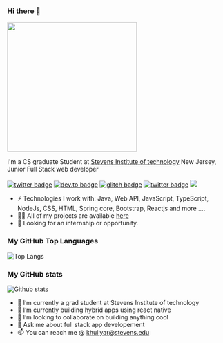 ### Hi there 👋
<img src="https://media.giphy.com/media/p4NLw3I4U0idi/giphy.gif" width="300">

I'm a CS graduate Student at [Stevens Institute of technology](https://www.stevens.edu/) New Jersey, Junior Full Stack web developer <br/> <br/>
[![twitter badge](https://img.shields.io/badge/twitter-@aboel_kassem-%231FA1F1?style=flat&logo=twitter&logoColor=white)](https://kishanhuliyar.netlify.app/)
[![dev.to badge](https://img.shields.io/badge/linkedin-aboelkassem-%230177B5?style=flat&logo=linkedin)](https://www.linkedin.com/in/kishanhuliyar)
[![glitch badge](https://img.shields.io/badge/facebook-mo.aboelkassem-%23FF0000?style=flat&logo=facebook)](https://www.facebook.com/kishanhj)
[![twitter badge](https://img.shields.io/badge/instagram-@ab0elkassem-%23E4415F?style=flat&logo=instagram&logoColor=white)](https://www.instagram.com/kishanhuliyar_)
![](https://komarev.com/ghpvc/?username=kishanhj&color=brightgreen&style=flat)

- ⚡️ Technologies I work with: Java, Web API, JavaScript, TypeScript, NodeJs, CSS, HTML, Spring core, Bootstrap, Reactjs and more ....
- 👨‍💻 All of my projects are available  [here](https://github.com/kishanhj?tab=repositories)
- 👯 Looking for an internship or opportunity.

### My GitHub Top Languages 
![Top Langs](https://github-readme-stats.vercel.app/api/top-langs/?username=kishanhj&hide=css,html)
### My GitHub stats
![Github stats](https://github-readme-stats.vercel.app/api?username=kishanhj&show_icons=true)


- 🔭 I’m currently a grad student at Stevens Institute of technology
- 🌱 I’m currently building hybrid apps using react native
- 👯 I’m looking to collaborate on building anything cool
- 💬 Ask me about full stack app developement
- 📫 You can reach me @ khuliyar@stevens.edu

